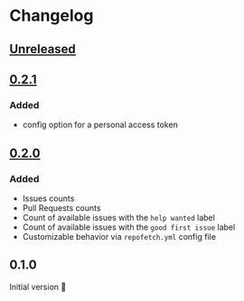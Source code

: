 # Changelog

## [Unreleased]

## [0.2.1]

### Added

- config option for a personal access token

## [0.2.0]

### Added

- Issues counts
- Pull Requests counts
- Count of available issues with the `help wanted` label
- Count of available issues with the `good first issue` label
- Customizable behavior via `repofetch.yml` config file

## 0.1.0
Initial version :tada:

[Unreleased]: https://github.com/spenserblack/repofetch/compare/v0.2.1...HEAD
[0.2.1]: https://github.com/spenserblack/repofetch/compare/v0.2.0...v0.2.1
[0.2.0]: https://github.com/spenserblack/repofetch/compare/v0.1.0...v0.2.0

